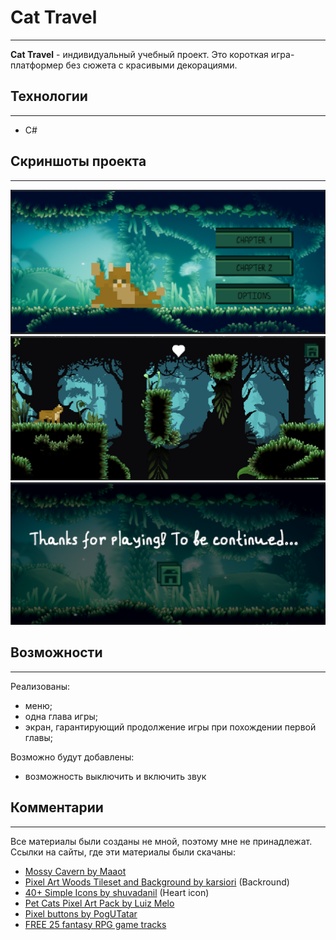 # Cat Travel
___
__Cat Travel__ - индивидуальный учебный проект. Это короткая игра-платформер без сюжета с красивыми декорациями. 
## Технологии
___
+ C#
## Скриншоты проекта
___
![](MenuPic.png)
![](GamePic.png)
![](ToBeContPic.png)
## Возможности
___
Реализованы: 
+ меню; 
+ одна глава игры;
+ экран, гарантирующий продолжение игры при похождении первой главы;

Возможно будут добавлены:
+ возможность выключить и включить звук
## Комментарии
___
Все материалы были созданы не мной, поэтому мне не принадлежат. Ссылки на сайты, где эти материалы были скачаны:
+ [Mossy Cavern by Maaot](https://maaot.itch.io/mossy-cavern)
+ [Pixel Art Woods Tileset and Background by karsiori](https://assetstore.unity.com/packages/2d/environments/pixel-art-woods-tileset-and-background-280066) (Backround)
+ [40+ Simple Icons by shuvadanil](https://assetstore.unity.com/packages/2d/gui/icons/40-simple-icons-free-171008) (Heart icon)
+ [Pet Cats Pixel Art Pack by Luiz Melo](https://assetstore.unity.com/packages/2d/characters/pet-cats-pixel-art-pack-248340)
+ [Pixel buttons by PogUTatar](https://pogutatar.itch.io/pixel-button-pack-by-pogutatar)
+ [FREE 25 fantasy RPG game tracks](https://alkakrab.itch.io/free-25-fantasy-rpg-game-tracks-no-copyright-vol-2)